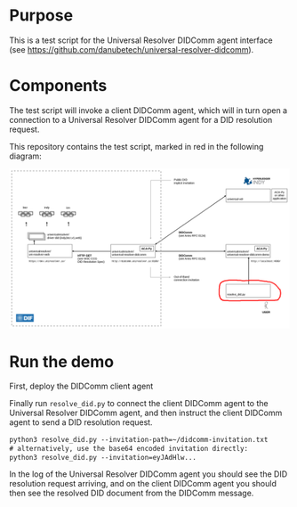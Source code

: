# Purpose

This is a test script for the Universal Resolver DIDComm agent interface (see https://github.com/danubetech/universal-resolver-didcomm).

# Components

The test script will invoke a client DIDComm agent, which will in turn open a connection to a Universal Resolver DIDComm agent for a DID resolution request.

This repository contains the test script, marked in red in the following diagram:

![architecture-test-script](https://raw.githubusercontent.com/danubetech/universal-resolver-didcomm-demo/main/diagrams/architecture-test-script.png)

# Run the demo

First, deploy the DIDComm client agent 

Finally run `resolve_did.py` to connect the client DIDComm agent to the Universal Resolver DIDComm agent, and then instruct the client DIDComm agent to send a DID resolution request.

```
python3 resolve_did.py --invitation-path=~/didcomm-invitation.txt
# alternatively, use the base64 encoded invitation directly:
python3 resolve_did.py --invitation=eyJAdHlw...
```

In the log of the Universal Resolver DIDComm agent you should see the DID resolution request arriving,
and on the client DIDComm agent you should then see the resolved DID document from the DIDComm
message.

